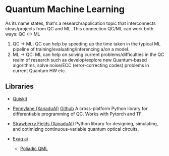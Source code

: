 # Quantum Machine Learning

As its name states, that's a research/application topic that interconnects ideas/projects from QC and ML.
This connection QC/ML can work both ways: QC <-> ML

1. QC -> ML: QC can help by speeding up the time taken in the typical ML pipeline of training/evaluating/inferencing a/on a model.
2. ML -> QC: ML can help on solving current problems/difficulties in the QC realm of research such as develop/explore 
new Quantum-based algorithms, solve noise/ECC (error-correcting codes) problems in current Quantum HW etc.

## Libraries

- [Quiskit](https://qiskit.org/textbook/ch-machine-learning/machine-learning-qiskit-pytorch.html)

- [Pennylane (XanaduAI)](https://pennylane.ai/) [Github](https://github.com/PennyLaneAI/pennylane) A cross-platform Python library 
for differentiable programming of QC. Works with Pytorch and TF.

- [Strawberry Fields (XanaduAI)](https://github.com/XanaduAI/strawberryfields) Python library for designing, simulating, 
and optimizing continuous-variable quantum optical circuits.

- [Exaq ai](https://dev.exaq.ai/)
  - [Poliadic QML](https://github.com/exaQ-ai/polyadicQML)